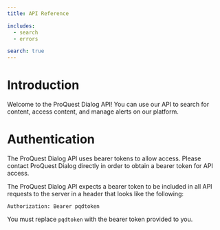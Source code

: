 ```yaml
---
title: API Reference

includes:
  - search
  - errors

search: true
---
```


# Introduction

Welcome to the ProQuest Dialog API! You can use our API to search for content, access content, and manage alerts on our platform.

# Authentication

The ProQuest Dialog API uses bearer tokens to allow access. Please contact ProQuest Dialog directly in order to obtain a bearer token for API access.

The ProQuest Dialog API expects a bearer token to be included in all API requests to the server in a header that looks like the following:

`Authorization: Bearer pqdtoken`

<aside class="notice">
You must replace <code>pqdtoken</code> with the bearer token provided to you.
</aside>
